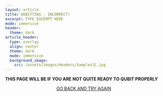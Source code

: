 ```yaml
---
layout: article
title: QUBITTING - INCORRECT!
excerpt: TYPE EXCERPT HERE
mode: immersive
header:
  theme: dark
article_header:
  type: overlay
  align: center
  theme: dark
  mode: immersive
  background_image:
    src: /assets/images/Headers/Samples1C.jpg
---
```


**THIS PAGE WILL BE IF YOU ARE NOT QUITE READY TO QUBIT PROPERLY**


<p align="center">
<a class="button button--outline-primary button--pill" href="Extract1">GO BACK AND TRY AGAIN</a></p>